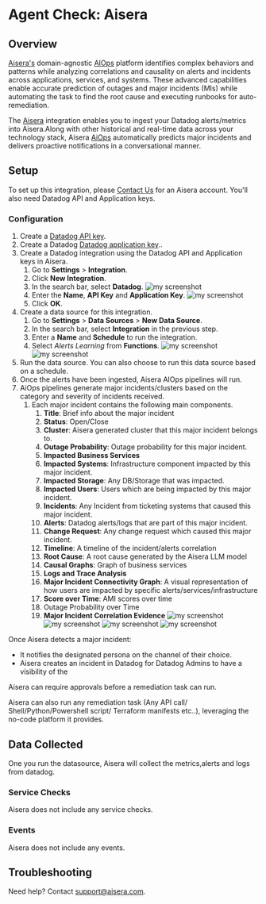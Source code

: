 # Agent Check: Aisera

## Overview

 [Aisera's][1] domain-agnostic [AIOps][2] platform identifies complex behaviors and patterns while analyzing correlations and causality on alerts and incidents across applications, services, and systems. 
These advanced capabilities enable accurate prediction of outages and major incidents (MIs) while automating the task to find the root cause and executing runbooks for auto-remediation.

The [Aisera][1] integration enables you to ingest your Datadog alerts/metrics into Aisera.Along with other historical and real-time data across your technology stack, Aisera [AiOps][2] automatically predicts major incidents and delivers proactive notifications in a conversational manner.
## Setup

To set up this integration, please [Contact Us][1] for an Aisera account.
You'll also need Datadog API and Application keys.
### Configuration

1. Create a [Datadog API key][7].
2. Create a Datadog [Datadog application key][8]..
3. Create a Datadog integration using the Datadog API and Application keys in Aisera.
   1. Go to **Settings** > **Integration**.
   2. Click **New Integration**.
   3. In the search bar, select **Datadog**.
      ![my screenshot](images/integration_setup_1.png)
   4. Enter the **Name**, **API Key** and **Application Key**.
      ![my screenshot](images/integration_setup_3.png)
   5. Click **OK**. 
4. Create a data source for this integration.
   1. Go to **Settings** > **Data Sources** > **New Data Source**.
   2. In the search bar, select **Integration** in the previous step.
   3. Enter a **Name** and **Schedule** to run the integration.
   4. Select _Alerts Learning_ from **Functions**.
      ![my screenshot](images/data_source_setup_1.png)
      ![my screenshot](images/data_source_setup_2.png)
5. Run the data source. You can also choose to run this data source based on a schedule.
6. Once the alerts have been ingested, Aisera AIOps pipelines will run.
7. AiOps pipelines generate major incidents/clusters based on the category and severity of incidents received.
   1. Each major incident contains the following main components.
      1. **Title**: Brief info about the major incident 
      2. **Status**: Open/Close  
      3. **Cluster**: Aisera generated cluster that this major incident belongs to. 
      4. **Outage Probability**: Outage probability for this major incident.
      5. **Impacted Business Services**
      6. **Impacted Systems**: Infrastructure component impacted by this major incident.
      7. **Impacted Storage**: Any DB/Storage that was impacted.
      8. **Impacted Users**: Users which are being impacted by this major incident.
      9. **Incidents**: Any Incident from ticketing systems that caused this major incident.
      10. **Alerts**: Datadog alerts/logs that are part of this major incident.
      11. **Change Request**: Any change request which caused this major incident.
      12. **Timeline**: A timeline of the incident/alerts correlation
      13. **Root Cause**: A root cause generated by the Aisera LLM model
      14. **Causal Graphs**: Graph of business services
      15. **Logs and Trace Analysis**
      16. **Major Incident Connectivity Graph**: A visual representation of how users are impacted by specific alerts/services/infrastructure
      17. **Score over Time**: AMI scores over time
      18. Outage Probability over Time
      19. **Major Incident Correlation Evidence**
          ![my screenshot](images/aisera-major_incident_detail_1.png)
          ![my screenshot](images/aisera-major_incident_detail_2.png)
          ![my screenshot](images/aisera-major_incident_detail_3.png)
          ![my screenshot](images/aisera-major_incident_detail_4.png)

Once Aisera detects a major incident:

- It notifies the designated persona on the channel of their choice.
- Aisera creates an incident in Datadog for Datadog Admins to have a visibility of the

Aisera can require approvals before a remediation task can run.

Aisera can also run any remediation task (Any API call/ Shell/Python/Powershell script/ Terraform manifests etc..), leveraging the no-code platform it provides.

## Data Collected

One you run the datasource, Aisera will collect the metrics,alerts and logs  from datadog.

### Service Checks

Aisera does not include any service checks.

### Events

Aisera does not include any events.

## Troubleshooting

Need help? Contact [support@aisera.com](mailto:support@aisera.com).

[1]: https://aisera.com
[2]: https://aisera.com/products/aiops/
[3]: https://docs.datadoghq.com/account_management/api-app-keys/#application-keys
[4]: https://poc0.login.aisera.cloud/#YWlzZXJhLmV4dGVybmFsU3lzdGVtcy5leHRlcm5hbFN5c3RlbXNWaWV3
[5]: https://aisera.com/contact/
[6]: https://github.com/DataDog/integrations-extras/blob/master/aisera/metadata.csv
[7]: https://docs.datadoghq.com/account_management/api-app-keys/#add-an-api-key-or-client-token
[8]: https://docs.datadoghq.com/account_management/api-app-keys/#add-application-keys


[6]: https://github.com/DataDog/integrations-extras/blob/master/aisera/metadata.csv
[7]: https://docs.datadoghq.com/account_management/api-app-keys/#add-an-api-key-or-client-token
[8]: https://docs.datadoghq.com/account_management/api-app-keys/#add-application-keys



